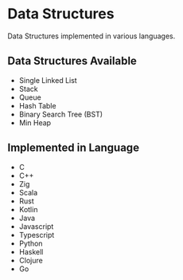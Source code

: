 # Data Structures

Data Structures implemented in various languages.

## Data Structures Available

* Single Linked List
* Stack
* Queue
* Hash Table
* Binary Search Tree (BST)
* Min Heap

## Implemented in Language

* C
* C++
* Zig
* Scala
* Rust
* Kotlin
* Java
* Javascript
* Typescript
* Python
* Haskell
* Clojure
* Go
